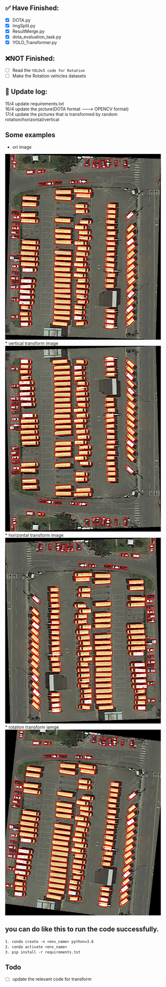 ## :white_check_mark: Have Finished:
- [x] DOTA.py  
- [X] ImgSplit.py  
- [x] ResultMerge.py   
- [x] dota_evaluation_task.py
- [x] YOLO_Transformer.py
## :x:NOT Finished:  
- [ ] Read the `YOLOv5 code for Rotation` 
- [ ] Make the Rotation vehicles datasets  
## :link: Update log:
15/4 update requirements.txt  
16/4 update the picture(DOTA format ---> OPENCV format)  
17/4 update the pictures that is transformed by random rotation/horizontal/vertical  
## Some examples  
* ori image
<img src="https://github.com/HsLOL/Rotation-EfficientDet-D0/blob/master/DOTA_toolkit/ori.jpg" width="600" height="600"/>  
* vertical transform image  
<img src="https://github.com/HsLOL/Rotation-EfficientDet-D0/blob/master/DOTA_toolkit/vertical.jpg" width="600" height="600"/>  
* horizontal transform image  
<img src="https://github.com/HsLOL/Rotation-EfficientDet-D0/blob/master/DOTA_toolkit/horizontal.jpg" width="600" height="600"/>  
* rotation transform iamge  
<img src="https://github.com/HsLOL/Rotation-EfficientDet-D0/blob/master/DOTA_toolkit/rotation.jpg" width="600" height="600"/>  

## you can do like this to run the code successfully.  
`1. conda create -n <env_name> python=3.6`  
`2. conda activate <env_name>`  
`3. pip install -r requirements.txt`  

## Todo  
- [ ] update the relevant code for transform
